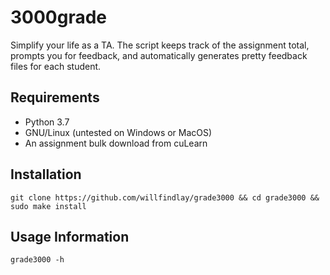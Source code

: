 # 3000grade

Simplify your life as a TA. The script keeps track of the assignment total,
prompts you for feedback, and automatically generates pretty feedback files for each student.

## Requirements

- Python 3.7
- GNU/Linux (untested on Windows or MacOS)
- An assignment bulk download from cuLearn

## Installation
`git clone https://github.com/willfindlay/grade3000 && cd grade3000 && sudo make install`

## Usage Information
`grade3000 -h`
